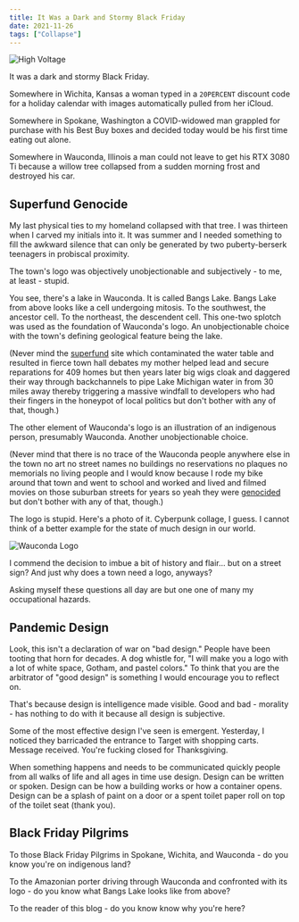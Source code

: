 ```yaml
---
title: It Was a Dark and Stormy Black Friday
date: 2021-11-26
tags: ["Collapse"]
---
```


![High Voltage](/images/high-voltage.jpg)

It was a dark and stormy Black Friday.

Somewhere in Wichita, Kansas a woman typed in a `20PERCENT` discount code for a holiday calendar with images automatically pulled from her iCloud.

Somewhere in Spokane, Washington a COVID-widowed man grappled for purchase with his Best Buy boxes and decided today would be his first time eating out alone.

Somewhere in Wauconda, Illinois a man could not leave to get his RTX 3080 Ti because a willow tree collapsed from a sudden morning frost and destroyed his car.

## Superfund Genocide

My last physical ties to my homeland collapsed with that tree. I was thirteen when I carved my initials into it. It was summer and I needed something to fill the awkward silence that can only be generated by two puberty-berserk teenagers in probiscal proximity.

The town's logo was objectively unobjectionable and subjectively - to me, at least - stupid.

You see, there's a lake in Wauconda. It is called Bangs Lake. Bangs Lake from above looks like a cell undergoing mitosis. To the southwest, the ancestor cell. To the northeast, the descendent cell. This one-two splotch was used as the foundation of Wauconda's logo. An unobjectionable choice with the town's defining geological feature being the lake.

(Never mind the [superfund](https://nepis.epa.gov/Exe/ZyPURL.cgi?Dockey=91001JE6.TXT) site which contaminated the water table and resulted in fierce town hall debates my mother helped lead and secure reparations for 409 homes but then years later big wigs cloak and daggered their way through backchannels to pipe Lake Michigan water in from 30 miles away thereby triggering a massive windfall to developers who had their fingers in the honeypot of local politics but don't bother with any of that, though.)

The other element of Wauconda's logo is an illustration of an indigenous person, presumably Wauconda. Another unobjectionable choice.

(Never mind that there is no trace of the Wauconda people anywhere else in the town no art no street names no buildings no reservations no plaques no memorials no living people and I would know because I rode my bike around that town and went to school and worked and lived and filmed movies on those suburban streets for years so yeah they were [genocided](https://en.wikipedia.org/wiki/Wauconda,_Illinois#History) but don't bother with any of that, though.)

The logo is stupid. Here's a photo of it. Cyberpunk collage, I guess. I cannot think of a better example for the state of much design in our world.

![Wauconda Logo](/images/wauconda.jpg)

I commend the decision to imbue a bit of history and flair... but on a street sign? And just why does a town need a logo, anyways?

Asking myself these questions all day are but one one of many my occupational hazards.

## Pandemic Design

Look, this isn't a declaration of war on "bad design." People have been tooting that horn for decades. A dog whistle for, "I will make you a logo with a lot of white space, Gotham, and pastel colors." To think that you are the arbitrator of "good design" is something I would encourage you to reflect on.

That's because design is intelligence made visible. Good and bad - morality - has nothing to do with it because all design is subjective.

Some of the most effective design I've seen is emergent. Yesterday, I noticed they barricaded the entrance to Target with shopping carts. Message received. You're fucking closed for Thanksgiving.

When something happens and needs to be communicated quickly people from all walks of life and all ages in time use design. Design can be written or spoken. Design can be how a building works or how a container opens. Design can be a splash of paint on a door or a spent toilet paper roll on top of the toilet seat (thank you).

## Black Friday Pilgrims

To those Black Friday Pilgrims in Spokane, Wichita, and Wauconda - do you know you're on indigenous land?

To the Amazonian porter driving through Wauconda and confronted with its logo - do you know what Bangs Lake looks like from above?

To the reader of this blog - do you know know why you're here?
